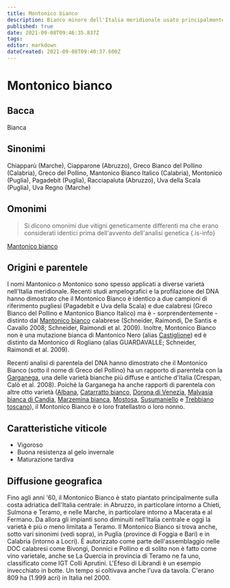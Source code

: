 ```yaml
---
title: Montonico bianco
description: Bianco minore dell'Italia meridionale usato principalmente in blend
published: true
date: 2021-09-08T09:46:35.837Z
tags: 
editor: markdown
dateCreated: 2021-09-08T09:40:37.600Z
---
```


# Montonico bianco

## Bacca
Bianca

## Sinonimi
Chiapparù (Marche), Ciapparone (Abruzzo), Greco Bianco del Pollino (Calabria), Greco del Pollino, Mantonico Bianco Italico (Calabria), Montonico (Puglia), Pagadebit (Puglia), Racciapaluta (Abruzzo), Uva della Scala (Puglia), Uva Regno (Marche)

## Omonimi
> Si dicono omonimi due vitigni geneticamente differenti ma che erano considerati identici prima dell'avvento dell'analisi genetica
{.is-info}

[Mantonico bianco](/vitigni/Italia/bacca-bianca/mantonico-bianco)


## Origini e parentele
I nomi Mantonico o Montonico sono spesso applicati a diverse varietà nell'Italia meridionale. Recenti studi ampelografici e la profilazione del DNA hanno dimostrato che il Montonico Bianco è identico a due campioni di riferimento pugliesi (Pagadebit e Uva della Scala) e due calabresi (Greco Bianco del Pollino e Mantonico Bianco Italico) ma è - sorprendentemente - distinto dal [Mantonico bianco](/vitigni/Italia/bacca-bianca/mantonico-bianco) calabrese (Schneider, Raimondi, De Santis e Cavallo 2008; Schneider, Raimondi et al. 2009). Inoltre, Montonico Bianco non è una mutazione bianca di Mantonico Nero (alias [Castiglione](/vitigni/Italia/bacca-bianca/castiglione)) ed è distinto da Montonico di Rogliano (alias GUARDAVALLE; Schneider, Raimondi et al. 2009).

Recenti analisi di parentela del DNA hanno dimostrato che il Montonico Bianco (sotto il nome di Greco del Pollino) ha un rapporto di parentela con la [Garganega](/vitigni/Italia/bacca-bianca/garganega), una delle varietà bianche più diffuse e antiche d'Italia (Crespan, Calò et al. 2008). Poiché la Garganega ha anche rapporti di parentela con altre otto varietà ([Albana](/vitigni/Italia/bacca-bianca/albana), [Catarratto bianco](/vitigni/Italia/bacca-bianca/catarratto-bianco), [Dorona di Venezia](/vitigni/Italia/bacca-bianca/dorona-di-venezia), [Malvasia bianca di Candia](/vitigni/Italia/bacca-bianca/malvasia-bianca-di-candia), [Marzemina bianca](/vitigni/Italia/bacca-bianca/marzemina-bianca), [Mostosa](/vitigni/Italia/bacca-bianca/mostosa), [Susumaniello](/vitigni/Italia/bacca-nera/susumaniello) e [Trebbiano toscano](/vitigni/Italia/bacca-bianca/trebbiano-toscano)), il Montonico Bianco è o loro fratellastro o loro nonno.

## Caratteristiche viticole

- Vigoroso
- Buona resistenza al gelo invernale
- Maturazione tardiva
## Diffusione geografica

Fino agli anni '60, il Montonico Bianco è stato piantato principalmente sulla costa adriatica dell'Italia centrale: in Abruzzo, in particolare intorno a Chieti, Sulmona e Teramo, e nelle Marche, in particolare intorno a Macerata e al Fermano. Da allora gli impianti sono diminuiti nell'Italia centrale e oggi la varietà è più o meno limitata a Teramo. Il Montonico Bianco si trova anche, sotto vari sinonimi (vedi sopra), in Puglia (province di Foggia e Bari) e in Calabria (intorno a Locri). È autorizzato come parte dell'assemblaggio nelle DOC calabresi come Bivongi, Donnici e Pollino e di solito non è fatto come vino varietale, anche se La Quercia in provincia di Teramo ne fa uno, classificato come IGT Colli Aprutini. L'Efeso di Librandi è un esempio invecchiato in botte. Un tempo si coltivava anche l'uva da tavola. C'erano 809 ha (1.999 acri) in Italia nel 2000.





